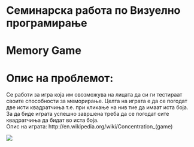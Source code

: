 Семинарска работа по
Визуелно програмирање
==========

Memory Game
==========

Опис на проблемот:
==========
<p>
Се работи за игра која им овозможува на лицата да си ги тестираат своите способности за меморирање. Целта на играта е да се погодат две исти квадратчиња т.е. при кликање на нив тие да имаат иста боја. За да биде играта успешно завршена треба да се погодат сите квадратчиња да бидат во иста боја.
<br/>
Опис на играта: http://en.wikipedia.org/wiki/Concentration_(game)
</p>

<img src="http://s17.postimg.org/lxdgnqyqn/image.png" />
